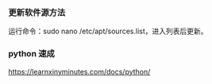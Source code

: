 ### 更新软件源方法
运行命令：sudo nano /etc/apt/sources.list，进入列表后更新。

### python 速成
https://learnxinyminutes.com/docs/python/
